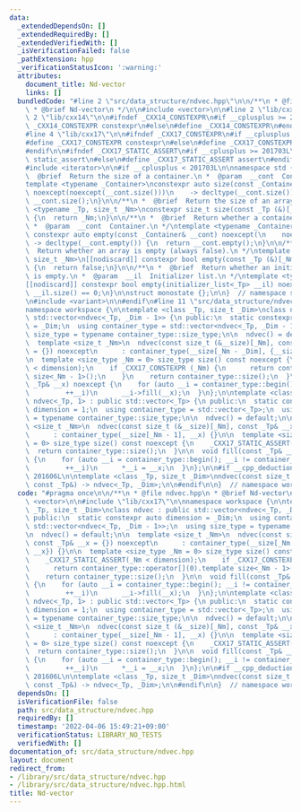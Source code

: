 ```yaml
---
data:
  _extendedDependsOn: []
  _extendedRequiredBy: []
  _extendedVerifiedWith: []
  _isVerificationFailed: false
  _pathExtension: hpp
  _verificationStatusIcon: ':warning:'
  attributes:
    document_title: Nd-vector
    links: []
  bundledCode: "#line 2 \"src/data_structure/ndvec.hpp\"\n\n/**\n * @file ndvec.hpp\n\
    \ * @brief Nd-vector\n */\n\n#include <vector>\n\n#line 2 \"lib/cxx17\"\n\n#line\
    \ 2 \"lib/cxx14\"\n\n#ifndef _CXX14_CONSTEXPR\n#if __cplusplus >= 201402L\n#define\
    \ _CXX14_CONSTEXPR constexpr\n#else\n#define _CXX14_CONSTEXPR\n#endif\n#endif\n\
    #line 4 \"lib/cxx17\"\n\n#ifndef _CXX17_CONSTEXPR\n#if __cplusplus >= 201703L\n\
    #define _CXX17_CONSTEXPR constexpr\n#else\n#define _CXX17_CONSTEXPR\n#endif\n\
    #endif\n\n#ifndef _CXX17_STATIC_ASSERT\n#if __cplusplus >= 201703L\n#define _CXX17_STATIC_ASSERT\
    \ static_assert\n#else\n#define _CXX17_STATIC_ASSERT assert\n#endif\n#endif\n\n\
    #include <iterator>\n\n#if __cplusplus < 201703L\n\nnamespace std {\n\n/**\n *\
    \  @brief  Return the size of a container.\n *  @param  __cont  Container.\n */\n\
    template <typename _Container>\nconstexpr auto size(const _Container& __cont)\
    \ noexcept(noexcept(__cont.size()))\n    -> decltype(__cont.size()) {\n  return\
    \ __cont.size();\n}\n\n/**\n *  @brief  Return the size of an array.\n */\ntemplate\
    \ <typename _Tp, size_t _Nm>\nconstexpr size_t size(const _Tp (&)[_Nm]) noexcept\
    \ {\n  return _Nm;\n}\n\n/**\n *  @brief  Return whether a container is empty.\n\
    \ *  @param  __cont  Container.\n */\ntemplate <typename _Container>\n[[nodiscard]]\
    \ constexpr auto empty(const _Container& __cont) noexcept(\n    noexcept(__cont.empty()))\
    \ -> decltype(__cont.empty()) {\n  return __cont.empty();\n}\n\n/**\n *  @brief\
    \  Return whether an array is empty (always false).\n */\ntemplate <typename _Tp,\
    \ size_t _Nm>\n[[nodiscard]] constexpr bool empty(const _Tp (&)[_Nm]) noexcept\
    \ {\n  return false;\n}\n\n/**\n *  @brief  Return whether an initializer_list\
    \ is empty.\n *  @param  __il  Initializer list.\n */\ntemplate <typename _Tp>\n\
    [[nodiscard]] constexpr bool empty(initializer_list<_Tp> __il) noexcept {\n  return\
    \ __il.size() == 0;\n}\n\nstruct monostate {};\n\n}  // namespace std\n\n#else\n\
    \n#include <variant>\n\n#endif\n#line 11 \"src/data_structure/ndvec.hpp\"\n\n\
    namespace workspace {\n\ntemplate <class _Tp, size_t _Dim>\nclass ndvec : public\
    \ std::vector<ndvec<_Tp, _Dim - 1>> {\n public:\n  static constexpr auto dimension\
    \ = _Dim;\n  using container_type = std::vector<ndvec<_Tp, _Dim - 1>>;\n  using\
    \ size_type = typename container_type::size_type;\n\n  ndvec() = default;\n\n\
    \  template <size_t _Nm>\n  ndvec(const size_t (&__size)[_Nm], const _Tp& __x\
    \ = {}) noexcept\n      : container_type(__size[_Nm - _Dim], {__size, __x}) {}\n\
    \n  template <size_type _Nm = 0> size_type size() const noexcept {\n    _CXX17_STATIC_ASSERT(_Nm\
    \ < dimension);\n    if _CXX17_CONSTEXPR (_Nm) {\n      return container_type::operator[](0).template\
    \ size<_Nm - 1>();\n    }\n    return container_type::size();\n  }\n\n  void fill(const\
    \ _Tp& __x) noexcept {\n    for (auto __i = container_type::begin(); __i != container_type::end();\n\
    \         ++__i)\n      __i->fill(__x);\n  }\n};\n\ntemplate <class _Tp> class\
    \ ndvec<_Tp, 1> : public std::vector<_Tp> {\n public:\n  static constexpr auto\
    \ dimension = 1;\n  using container_type = std::vector<_Tp>;\n  using size_type\
    \ = typename container_type::size_type;\n\n  ndvec() = default;\n\n  template\
    \ <size_t _Nm>\n  ndvec(const size_t (&__size)[_Nm], const _Tp& __x = {}) noexcept\n\
    \      : container_type(__size[_Nm - 1], __x) {}\n\n  template <size_type _Nm\
    \ = 0> size_type size() const noexcept {\n    _CXX17_STATIC_ASSERT(!_Nm);\n  \
    \  return container_type::size();\n  }\n\n  void fill(const _Tp& __x) noexcept\
    \ {\n    for (auto __i = container_type::begin(); __i != container_type::end();\n\
    \         ++__i)\n      *__i = __x;\n  }\n};\n\n#if __cpp_deduction_guides >=\
    \ 201606L\n\ntemplate <class _Tp, size_t _Dim>\nndvec(const size_t (&)[_Dim],\
    \ const _Tp&) -> ndvec<_Tp, _Dim>;\n\n#endif\n\n}  // namespace workspace\n"
  code: "#pragma once\n\n/**\n * @file ndvec.hpp\n * @brief Nd-vector\n */\n\n#include\
    \ <vector>\n\n#include \"lib/cxx17\"\n\nnamespace workspace {\n\ntemplate <class\
    \ _Tp, size_t _Dim>\nclass ndvec : public std::vector<ndvec<_Tp, _Dim - 1>> {\n\
    \ public:\n  static constexpr auto dimension = _Dim;\n  using container_type =\
    \ std::vector<ndvec<_Tp, _Dim - 1>>;\n  using size_type = typename container_type::size_type;\n\
    \n  ndvec() = default;\n\n  template <size_t _Nm>\n  ndvec(const size_t (&__size)[_Nm],\
    \ const _Tp& __x = {}) noexcept\n      : container_type(__size[_Nm - _Dim], {__size,\
    \ __x}) {}\n\n  template <size_type _Nm = 0> size_type size() const noexcept {\n\
    \    _CXX17_STATIC_ASSERT(_Nm < dimension);\n    if _CXX17_CONSTEXPR (_Nm) {\n\
    \      return container_type::operator[](0).template size<_Nm - 1>();\n    }\n\
    \    return container_type::size();\n  }\n\n  void fill(const _Tp& __x) noexcept\
    \ {\n    for (auto __i = container_type::begin(); __i != container_type::end();\n\
    \         ++__i)\n      __i->fill(__x);\n  }\n};\n\ntemplate <class _Tp> class\
    \ ndvec<_Tp, 1> : public std::vector<_Tp> {\n public:\n  static constexpr auto\
    \ dimension = 1;\n  using container_type = std::vector<_Tp>;\n  using size_type\
    \ = typename container_type::size_type;\n\n  ndvec() = default;\n\n  template\
    \ <size_t _Nm>\n  ndvec(const size_t (&__size)[_Nm], const _Tp& __x = {}) noexcept\n\
    \      : container_type(__size[_Nm - 1], __x) {}\n\n  template <size_type _Nm\
    \ = 0> size_type size() const noexcept {\n    _CXX17_STATIC_ASSERT(!_Nm);\n  \
    \  return container_type::size();\n  }\n\n  void fill(const _Tp& __x) noexcept\
    \ {\n    for (auto __i = container_type::begin(); __i != container_type::end();\n\
    \         ++__i)\n      *__i = __x;\n  }\n};\n\n#if __cpp_deduction_guides >=\
    \ 201606L\n\ntemplate <class _Tp, size_t _Dim>\nndvec(const size_t (&)[_Dim],\
    \ const _Tp&) -> ndvec<_Tp, _Dim>;\n\n#endif\n\n}  // namespace workspace\n"
  dependsOn: []
  isVerificationFile: false
  path: src/data_structure/ndvec.hpp
  requiredBy: []
  timestamp: '2022-04-06 15:49:21+09:00'
  verificationStatus: LIBRARY_NO_TESTS
  verifiedWith: []
documentation_of: src/data_structure/ndvec.hpp
layout: document
redirect_from:
- /library/src/data_structure/ndvec.hpp
- /library/src/data_structure/ndvec.hpp.html
title: Nd-vector
---
```

